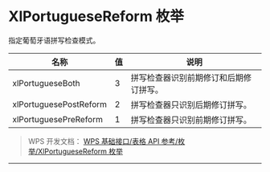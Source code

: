# XlPortugueseReform 枚举

指定葡萄牙语拼写检查模式。

| 名称                   | 值  | 说明                                   |
|------------------------|-----|----------------------------------------|
| xlPortugueseBoth       | 3   | 拼写检查器识别前期修订和后期修订拼写。 |
| xlPortuguesePostReform | 2   | 拼写检查器只识别后期修订拼写。         |
| xlPortuguesePreReform  | 1   | 拼写检查器只识别前期修订拼写。         |

> WPS 开发文档： [WPS 基础接口/表格 API 参考/枚举/XlPortugueseReform 枚举](https://qn.cache.wpscdn.cn/encs/doc/office_v19/topics/WPS%20%E5%9F%BA%E7%A1%80%E6%8E%A5%E5%8F%A3/%E8%A1%A8%E6%A0%BC%20API%20%E5%8F%82%E8%80%83/%E6%9E%9A%E4%B8%BE/XlPortugueseReform%20%E6%9E%9A%E4%B8%BE.html)

------------------------------------------------------------------------
